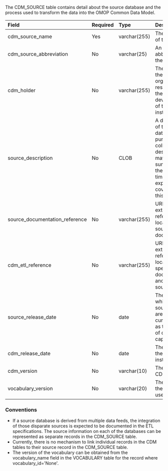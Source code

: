The CDM_SOURCE table contains detail about the source database and the process used to transform the data into the OMOP Common Data Model. 

Field|Required|Type|Description
:------------------------------|:--------|:------------|:-----------------------------------------
|cdm_source_name|Yes|varchar(255)|The full name of the source|
|cdm_source_abbreviation|No|varchar(25)|An abbreviation of the name|
|cdm_holder|No|varchar(255)|The name of the organization responsible for the development of the CDM instance|
|source_description|No|CLOB|A description of the source data origin and purpose for collection. The description may contain a summary of the period of time that is expected to be covered by this dataset.|
|source_documentation_reference|No|varchar(255)|URL or other external reference to location of source documentation|
|cdm_etl_reference|No|varchar(255)|URL or other external reference to location of ETL specification documentation and ETL source code|
|source_release_date|No|date|The date for which the source data are most current, such as the last day of data capture|
|cdm_release_date|No|date|The date when the CDM was instantiated|
|cdm_version|No|varchar(10)|The version of CDM used|
|vocabulary_version|No|varchar(20)|The version of the vocabulary used|

### Conventions 

  * If a source database is derived from multiple data feeds, the integration of those disparate sources is expected to be documented in the ETL specifications. The source information on each of the databases can be represented as separate records in the CDM_SOURCE table. 
  * Currently, there is no mechanism to link individual records in the CDM tables to their source record in the CDM_SOURCE table.
  * The version of the vocabulary can be obtained from the vocabulary_name field in the VOCABULARY table for the record where vocabulary_id='None'.
